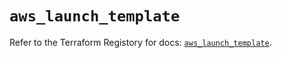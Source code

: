 # `aws_launch_template`

Refer to the Terraform Registory for docs: [`aws_launch_template`](https://registry.terraform.io/providers/hashicorp/aws/4.65.0/docs/resources/launch_template).
